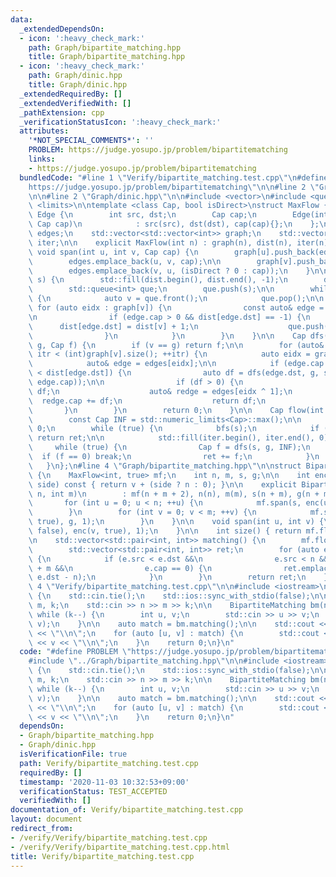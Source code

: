 ```yaml
---
data:
  _extendedDependsOn:
  - icon: ':heavy_check_mark:'
    path: Graph/bipartite_matching.hpp
    title: Graph/bipartite_matching.hpp
  - icon: ':heavy_check_mark:'
    path: Graph/dinic.hpp
    title: Graph/dinic.hpp
  _extendedRequiredBy: []
  _extendedVerifiedWith: []
  _pathExtension: cpp
  _verificationStatusIcon: ':heavy_check_mark:'
  attributes:
    '*NOT_SPECIAL_COMMENTS*': ''
    PROBLEM: https://judge.yosupo.jp/problem/bipartitematching
    links:
    - https://judge.yosupo.jp/problem/bipartitematching
  bundledCode: "#line 1 \"Verify/bipartite_matching.test.cpp\"\n#define PROBLEM \"\
    https://judge.yosupo.jp/problem/bipartitematching\"\n\n#line 2 \"Graph/bipartite_matching.hpp\"\
    \n\n#line 2 \"Graph/dinic.hpp\"\n\n#include <vector>\n#include <queue>\n#include\
    \ <limits>\n\ntemplate <class Cap, bool isDirect>\nstruct MaxFlow {\n    struct\
    \ Edge {\n        int src, dst;\n        Cap cap;\n        Edge(int src, int dst,\
    \ Cap cap)\n            : src(src), dst(dst), cap(cap){};\n    };\n\n    std::vector<Edge>\
    \ edges;\n    std::vector<std::vector<int>> graph;\n    std::vector<int> dist,\
    \ iter;\n\n    explicit MaxFlow(int n) : graph(n), dist(n), iter(n) {}\n\n   \
    \ void span(int u, int v, Cap cap) {\n        graph[u].push_back(edges.size());\n\
    \        edges.emplace_back(u, v, cap);\n\n        graph[v].push_back(edges.size());\n\
    \        edges.emplace_back(v, u, (isDirect ? 0 : cap));\n    }\n\n    void bfs(int\
    \ s) {\n        std::fill(dist.begin(), dist.end(), -1);\n        dist[s] = 0;\n\
    \        std::queue<int> que;\n        que.push(s);\n\n        while (!que.empty())\
    \ {\n            auto v = que.front();\n            que.pop();\n\n           \
    \ for (auto eidx : graph[v]) {\n                const auto& edge = edges[eidx];\n\
    \n                if (edge.cap > 0 && dist[edge.dst] == -1) {\n              \
    \      dist[edge.dst] = dist[v] + 1;\n                    que.push(edge.dst);\n\
    \                }\n            }\n        }\n    }\n\n    Cap dfs(int v, int\
    \ g, Cap f) {\n        if (v == g) return f;\n\n        for (auto& itr = iter[v];\
    \ itr < (int)graph[v].size(); ++itr) {\n            auto eidx = graph[v][itr];\n\
    \            auto& edge = edges[eidx];\n\n            if (edge.cap > 0 && dist[v]\
    \ < dist[edge.dst]) {\n                auto df = dfs(edge.dst, g, std::min(f,\
    \ edge.cap));\n\n                if (df > 0) {\n                    edge.cap -=\
    \ df;\n                    auto& redge = edges[eidx ^ 1];\n                  \
    \  redge.cap += df;\n                    return df;\n                }\n     \
    \       }\n        }\n        return 0;\n    }\n\n    Cap flow(int s, int g) {\n\
    \        const Cap INF = std::numeric_limits<Cap>::max();\n\n        Cap ret =\
    \ 0;\n        while (true) {\n            bfs(s);\n            if (dist[g] < 0)\
    \ return ret;\n\n            std::fill(iter.begin(), iter.end(), 0);\n       \
    \     while (true) {\n                Cap f = dfs(s, g, INF);\n              \
    \  if (f == 0) break;\n                ret += f;\n            }\n        }\n \
    \   }\n};\n#line 4 \"Graph/bipartite_matching.hpp\"\n\nstruct BipartiteMatching\
    \ {\n    MaxFlow<int, true> mf;\n    int n, m, s, g;\n\n    int enc(int v, bool\
    \ side) const { return v + (side ? n : 0); }\n\n    explicit BipartiteMatching(int\
    \ n, int m)\n        : mf(n + m + 2), n(n), m(m), s(n + m), g(n + m + 1) {\n \
    \       for (int u = 0; u < n; ++u) {\n            mf.span(s, enc(u, false), 1);\n\
    \        }\n        for (int v = 0; v < m; ++v) {\n            mf.span(enc(v,\
    \ true), g, 1);\n        }\n    }\n\n    void span(int u, int v) {\n        mf.span(enc(u,\
    \ false), enc(v, true), 1);\n    }\n\n    int size() { return mf.flow(s, g); }\n\
    \n    std::vector<std::pair<int, int>> matching() {\n        mf.flow(s, g);\n\n\
    \        std::vector<std::pair<int, int>> ret;\n        for (auto e : mf.edges)\
    \ {\n            if (e.src < e.dst &&\n                e.src < n && e.dst < n\
    \ + m &&\n                e.cap == 0) {\n                ret.emplace_back(e.src,\
    \ e.dst - n);\n            }\n        }\n        return ret;\n    }\n};\n#line\
    \ 4 \"Verify/bipartite_matching.test.cpp\"\n\n#include <iostream>\n\nint main()\
    \ {\n    std::cin.tie();\n    std::ios::sync_with_stdio(false);\n\n    int n,\
    \ m, k;\n    std::cin >> n >> m >> k;\n\n    BipartiteMatching bm(n, m);\n   \
    \ while (k--) {\n        int u, v;\n        std::cin >> u >> v;\n        bm.span(u,\
    \ v);\n    }\n\n    auto match = bm.matching();\n\n    std::cout << match.size()\
    \ << \"\\n\";\n    for (auto [u, v] : match) {\n        std::cout << u << \" \"\
    \ << v << \"\\n\";\n    }\n    return 0;\n}\n"
  code: "#define PROBLEM \"https://judge.yosupo.jp/problem/bipartitematching\"\n\n\
    #include \"../Graph/bipartite_matching.hpp\"\n\n#include <iostream>\n\nint main()\
    \ {\n    std::cin.tie();\n    std::ios::sync_with_stdio(false);\n\n    int n,\
    \ m, k;\n    std::cin >> n >> m >> k;\n\n    BipartiteMatching bm(n, m);\n   \
    \ while (k--) {\n        int u, v;\n        std::cin >> u >> v;\n        bm.span(u,\
    \ v);\n    }\n\n    auto match = bm.matching();\n\n    std::cout << match.size()\
    \ << \"\\n\";\n    for (auto [u, v] : match) {\n        std::cout << u << \" \"\
    \ << v << \"\\n\";\n    }\n    return 0;\n}\n"
  dependsOn:
  - Graph/bipartite_matching.hpp
  - Graph/dinic.hpp
  isVerificationFile: true
  path: Verify/bipartite_matching.test.cpp
  requiredBy: []
  timestamp: '2020-11-03 10:32:53+09:00'
  verificationStatus: TEST_ACCEPTED
  verifiedWith: []
documentation_of: Verify/bipartite_matching.test.cpp
layout: document
redirect_from:
- /verify/Verify/bipartite_matching.test.cpp
- /verify/Verify/bipartite_matching.test.cpp.html
title: Verify/bipartite_matching.test.cpp
---
```

